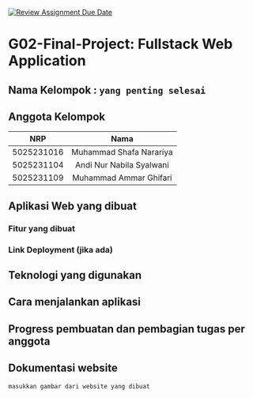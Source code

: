 [![Review Assignment Due Date](https://classroom.github.com/assets/deadline-readme-button-22041afd0340ce965d47ae6ef1cefeee28c7c493a6346c4f15d667ab976d596c.svg)](https://classroom.github.com/a/K32wTABb)
# G02-Final-Project: Fullstack Web Application

## Nama Kelompok : `yang penting selesai`

## Anggota Kelompok
| NRP | Nama |
|:-----------:|:--------:|
| 5025231016  | Muhammad Shafa Narariya  |
| 5025231104  | Andi Nur Nabila Syalwani  |
| 5025231109  | Muhammad Ammar Ghifari  |

## Aplikasi Web yang dibuat

### Fitur yang dibuat

### Link Deployment (jika ada)

## Teknologi yang digunakan

## Cara menjalankan aplikasi

## Progress pembuatan dan pembagian tugas per anggota

## Dokumentasi website
`masukkan gambar dari website yang dibuat`
